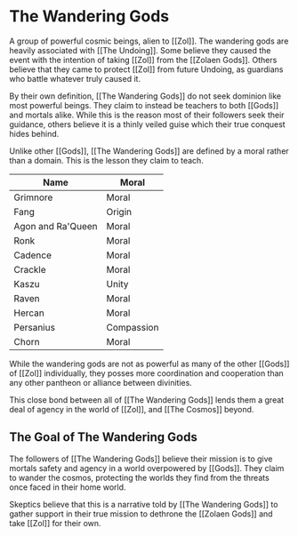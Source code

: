 # The Wandering Gods
A group of powerful cosmic beings, alien to [[Zol]]. The wandering gods are heavily associated with [[The Undoing]]. Some believe they caused the event with the intention of taking [[Zol]] from the [[Zolaen Gods]]. Others believe that they came to protect [[Zol]] from future Undoing, as guardians who battle whatever truly caused it.

By their own definition, [[The Wandering Gods]] do not seek dominion like most powerful beings. They claim to instead be teachers to both [[Gods]] and mortals alike. While this is the reason most of their followers seek their guidance, others believe it is a thinly veiled guise which their true conquest hides behind.

Unlike other [[Gods]], [[The Wandering Gods]] are defined by a moral rather than a domain. This is the lesson they claim to teach.

Name | Moral
------------ | ------------
Grimnore | Moral
Fang | Origin
Agon and Ra'Queen | Moral
Ronk | Moral
Cadence | Moral
Crackle | Moral
Kaszu | Unity
Raven | Moral
Hercan | Moral
Persanius | Compassion
Chorn | Moral

While the wandering gods are not as powerful as many of the other [[Gods]] of [[Zol]] individually, they posses more coordination and cooperation than any other pantheon or alliance between divinities.

This close bond between all of [[The Wandering Gods]] lends them a great deal of agency in the world of [[Zol]], and [[The Cosmos]] beyond.

## The Goal of The Wandering Gods
The followers of [[The Wandering Gods]] believe their mission is to give mortals safety and agency in a world overpowered by [[Gods]]. They claim to wander the cosmos, protecting the worlds they find from the threats once faced in their home world.

Skeptics believe that this is a narrative told by [[The Wandering Gods]] to gather support in their true mission to dethrone the [[Zolaen Gods]] and take [[Zol]] for their own.